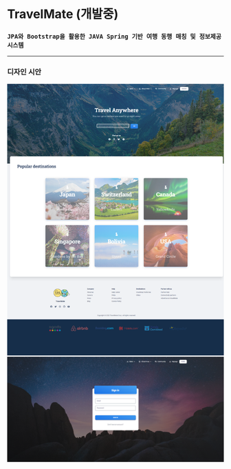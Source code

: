 # TravelMate (개발중)

### `JPA와 Bootstrap을 활용한 JAVA Spring 기반 여행 동행 매칭 및 정보제공 시스템`

---

### 디자인 시안

![title](figure/main.png)
![title](figure/login.png)

